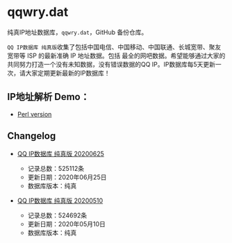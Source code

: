 # qqwry.dat

纯真IP地址数据库，`qqwry.dat`，GitHub 备份仓库。

`QQ IP数据库 纯真版`收集了包括中国电信、中国移动、中国联通、长城宽带、聚友宽带等 ISP 的最新准确 IP 地址数据。包括
最全的网吧数据。希望能够通过大家的共同努力打造一个没有未知数据，没有错误数据的QQ IP。IP数据库每5天更新一次，请大家定期更新最新的IP数据库！

## IP地址解析 Demo：

- [Perl version](./ip_query.pl)


## Changelog

* [QQ IP数据库 纯真版 20200625](./20200625/)
  - 记录总数：525112条
  - 更新日期：2020年06月25日
  - 数据库版本：纯真

* [QQ IP数据库 纯真版 20200510](./20200510/)
  - 记录总数：524692条
  - 更新日期：2020年05月10日
  - 数据库版本：纯真
